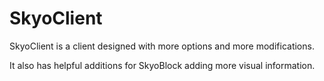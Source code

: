 # SkyoClient
SkyoClient is a client designed with more options and more modifications.

It also has helpful additions for SkyoBlock adding more visual information.

